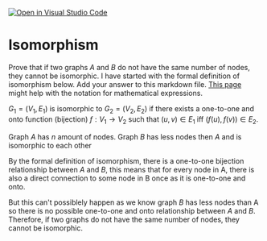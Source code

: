 [![Open in Visual Studio Code](https://classroom.github.com/assets/open-in-vscode-718a45dd9cf7e7f842a935f5ebbe5719a5e09af4491e668f4dbf3b35d5cca122.svg)](https://classroom.github.com/online_ide?assignment_repo_id=11754452&assignment_repo_type=AssignmentRepo)
# Isomorphism

Prove that if two graphs $A$ and $B$ do not have the same number of nodes, they
cannot be isomorphic. I have started with the formal definition of isomorphism
below. Add your answer to this markdown file. [This
page](https://docs.github.com/en/get-started/writing-on-github/working-with-advanced-formatting/writing-mathematical-expressions)
might help with the notation for mathematical expressions.

$G_1=(V_1 , E_1)$ is isomorphic to $G_2 = (V_2, E_2)$ if there exists a
one-to-one and onto function (bijection) $f: V_1 \rightarrow V_2$ such that $(u,v)
\in E_1$ iff $(f(u),f(v)) \in E_2$.


Graph $A$ has $n$ amount of nodes. Graph $B$ has less nodes then $A$ and is isomorphic to each other

By the formal definition of isomorphism, there is a one-to-one bijection relationship between $A$ and $B$, this means that for every node in A, there is also a direct connection to some node in B once as it is one-to-one and onto. 

But this can't possiblely happen as we know graph $B$ has less nodes than A so there is no possible one-to-one and onto relationship between $A$ and $B$. Therefore, if two graphs do not have the same number of nodes, they cannot be isomorphic.
